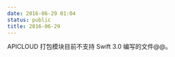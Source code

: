 ```yaml
---
date: 2016-06-29 01:04
status: public
title: 2016-06-29
---
```


APICLOUD 打包模块目前不支持 Swift 3.0 编写的文件@@。